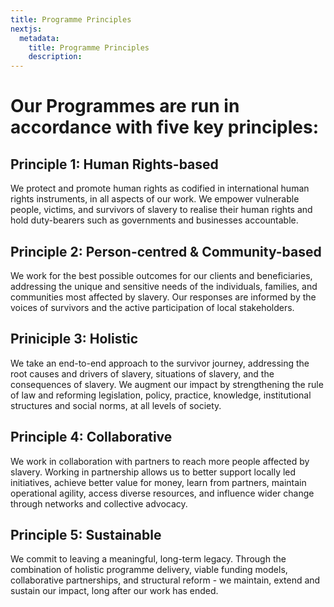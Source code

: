 ```yaml
---
title: Programme Principles
nextjs:
  metadata:
    title: Programme Principles
    description:
---
```


# Our Programmes are run in accordance with five key principles:

## Principle 1: Human Rights-based

We protect and promote human rights as codified in international human
rights instruments, in all aspects of our work. We empower vulnerable
people, victims, and survivors of slavery to realise their human rights and
hold duty-bearers such as governments and businesses accountable.

## Principle 2: Person-centred & Community-based

We work for the best possible outcomes for our clients and beneficiaries,
addressing the unique and sensitive needs of the individuals, families, and
communities most affected by slavery. Our responses are informed by the
voices of survivors and the active participation of local stakeholders.

## Priniciple 3: Holistic

We take an end-to-end approach to the survivor journey, addressing
the root causes and drivers of slavery, situations of slavery, and the
consequences of slavery. We augment our impact by strengthening
the rule of law and reforming legislation, policy, practice, knowledge,
institutional structures and social norms, at all levels of society.

## Principle 4: Collaborative

We work in collaboration with partners to reach more people affected
by slavery. Working in partnership allows us to better support locally led
initiatives, achieve better value for money, learn from partners,
maintain operational agility, access diverse resources, and influence
wider change through networks and collective advocacy.

## Principle 5: Sustainable

We commit to leaving a meaningful, long-term legacy. Through the
combination of holistic programme delivery, viable funding models,
collaborative partnerships, and structural reform - we maintain,
extend and sustain our impact, long after our work has ended.